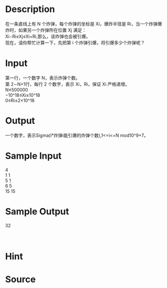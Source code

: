 
# Description

<div class="content"><div>在一条直线上有 N 个炸弹，每个炸弹的坐标是 Xi，爆炸半径是 Ri，当一个炸弹爆炸时，如果另一个炸弹所在位置 Xj 满足： </div>
<div>Xi−Ri≤Xj≤Xi+Ri,那么，该炸弹也会被引爆。 </div>
<div>现在，请你帮忙计算一下，先把第 i 个炸弹引爆，将引爆多少个炸弹呢？ </div>
<p></p></div>

# Input

<div class="content"><div>第一行，一个数字 N，表示炸弹个数。 </div>
<div>第 2∼N+1行，每行 2 个数字，表示 Xi，Ri，保证 Xi 严格递增。 </div>
<div>N≤500000</div>
<div>−10^18≤Xi≤10^18</div>
<div>0≤Ri≤2×10^18</div>
<p></p></div>

# Output

<div class="content"><div>一个数字，表示Sigma(i*炸弹i能引爆的炸弹个数),1&lt;=i&lt;=N mod10^9+7。 </div>
<p></p></div>

# Sample Input

<div class="content"><span class="sampledata">4<br/>
1 1<br/>
5 1<br/>
6 5<br/>
15 15</span></div>

# Sample Output

<div class="content"><span class="sampledata">32<br/>
<br/>
 <br/>
</span></div>

# Hint

<div class="content"><p></p></div>

# Source

<div class="content"><p><a href="problemset.php?search="></a></p></div>

